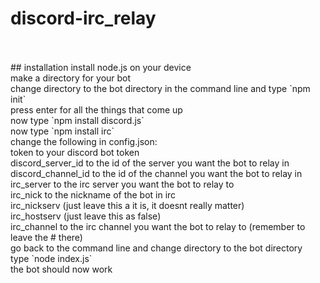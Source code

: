 # discord-irc_relay
<br>
<br>
## installation
install node.js on your device<br>
make a directory for your bot<br>
change directory to the bot directory in the command line and type `npm init`<br>
press enter for all the things that come up<br>
now type `npm install discord.js`<br>
now type `npm install irc`<br>
change the following in config.json:<br>
token to your discord bot token<br>
discord_server_id to the id of the server you want the bot to relay in<br>
discord_channel_id to the id of the channel you want the bot to relay in<br>
irc_server to the irc server you want the bot to relay to<br>
irc_nick to the nickname of the bot in irc<br>
irc_nickserv (just leave this a it is, it doesnt really matter)<br>
irc_hostserv (just leave this as false)<br>
irc_channel to the irc channel you want the bot to relay to (remember to leave the # there)<br>
go back to the command line and change directory to the bot directory<br>
type `node index.js`<br>
the bot should now work<br>

